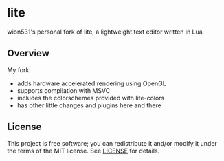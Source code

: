 # lite
wion531's personal fork of lite, a lightweight text editor written in Lua

## Overview
My fork:
- adds hardware accelerated rendering using OpenGL
- supports compilation with MSVC
- includes the colorschemes provided with lite-colors
- has other little changes and plugins here and there

## License
This project is free software; you can redistribute it and/or modify it under
the terms of the MIT license. See [LICENSE](LICENSE) for details.
